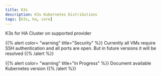```yaml
---
title: K3s
description: K3s Kubernetes Distributions
tags: [k3s, ha, core]
---
```


K3s for HA Cluster on supported provider

{{% alert color= "warning" title="Security" %}}
Currently all VMs require SSH authentication and all ports are open. But in future versions it will be resolved
{{% /alert %}}

{{% alert color= "warning" title="In Progress" %}}
Document available Kubernetes version
{{% /alert %}}
